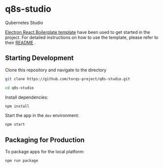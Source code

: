 # q8s-studio
Qubernetes Studio


[Electron React Boilerplate template](https://github.com/electron-react-boilerplate/electron-react-boilerplate
) have been used to get started in the project. For detailed instructions on how to use the template, please refer to their [README](https://github.com/electron-react-boilerplate/electron-react-boilerplate/) .


## Starting Development

Clone this repository and navigate to the directory
```bash
git clone https://github.com/torqs-project/q8s-studio.git

cd q8s-studio
```

Install dependencies:
```bash
npm install
```

Start the app in the `dev` environment:
```bash
npm start
```

## Packaging for Production

To package apps for the local platform:

```bash 
npm run package
```

